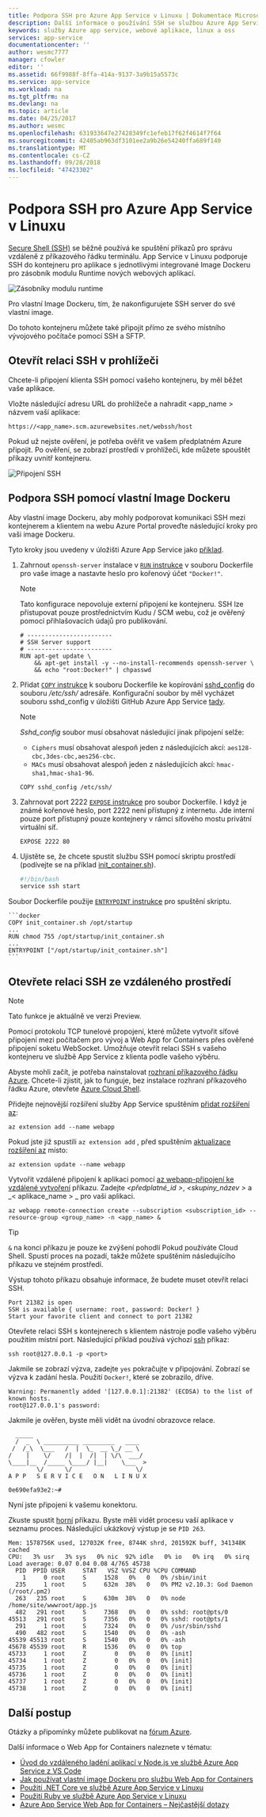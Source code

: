 ```yaml
---
title: Podpora SSH pro Azure App Service v Linuxu | Dokumentace Microsoftu
description: Další informace o používání SSH se službou Azure App Service v Linuxu.
keywords: služby Azure app service, webové aplikace, linux a oss
services: app-service
documentationcenter: ''
author: wesmc7777
manager: cfowler
editor: ''
ms.assetid: 66f9988f-8ffa-414a-9137-3a9b15a5573c
ms.service: app-service
ms.workload: na
ms.tgt_pltfrm: na
ms.devlang: na
ms.topic: article
ms.date: 04/25/2017
ms.author: wesmc
ms.openlocfilehash: 631933647e27428349fc1efeb17f62f4614f7f64
ms.sourcegitcommit: 42405ab963df3101ee2a9b26e54240ffa689f140
ms.translationtype: MT
ms.contentlocale: cs-CZ
ms.lasthandoff: 09/28/2018
ms.locfileid: "47423302"
---
```

# <a name="ssh-support-for-azure-app-service-on-linux"></a>Podpora SSH pro Azure App Service v Linuxu

[Secure Shell (SSH)](https://wikipedia.org/wiki/Secure_Shell) se běžně používá ke spuštění příkazů pro správu vzdáleně z příkazového řádku terminálu. App Service v Linuxu podporuje SSH do kontejneru pro aplikace s jednotlivými integrované Image Dockeru pro zásobník modulu Runtime nových webových aplikací. 

![Zásobníky modulu runtime](./media/app-service-linux-ssh-support/app-service-linux-runtime-stack.png)

Pro vlastní Image Dockeru, tím, že nakonfigurujete SSH server do své vlastní image.

Do tohoto kontejneru můžete také připojit přímo ze svého místního vývojového počítače pomocí SSH a SFTP.

## <a name="open-ssh-session-in-browser"></a>Otevřít relaci SSH v prohlížeči

Chcete-li připojení klienta SSH pomocí vašeho kontejneru, by měl běžet vaše aplikace.

Vložte následující adresu URL do prohlížeče a nahradit \<app_name > názvem vaší aplikace:

```
https://<app_name>.scm.azurewebsites.net/webssh/host
```

Pokud už nejste ověření, je potřeba ověřit ve vašem předplatném Azure připojit. Po ověření, se zobrazí prostředí v prohlížeči, kde můžete spouštět příkazy uvnitř kontejneru.

![Připojení SSH](./media/app-service-linux-ssh-support/app-service-linux-ssh-connection.png)

## <a name="use-ssh-support-with-custom-docker-images"></a>Podpora SSH pomocí vlastní Image Dockeru

Aby vlastní image Dockeru, aby mohly podporovat komunikaci SSH mezi kontejnerem a klientem na webu Azure Portal proveďte následující kroky pro vaši image Dockeru.

Tyto kroky jsou uvedeny v úložišti Azure App Service jako [příklad](https://github.com/Azure-App-Service/node/blob/master/6.9.3/).

1. Zahrnout `openssh-server` instalace v [ `RUN` instrukce](https://docs.docker.com/engine/reference/builder/#run) v souboru Dockerfile pro vaše image a nastavte heslo pro kořenový účet `"Docker!"`.

    > [!NOTE]
    > Tato konfigurace nepovoluje externí připojení ke kontejneru. SSH lze přistupovat pouze prostřednictvím Kudu / SCM webu, což je ověřený pomocí přihlašovacích údajů pro publikování.

    ```docker
    # ------------------------
    # SSH Server support
    # ------------------------
    RUN apt-get update \
        && apt-get install -y --no-install-recommends openssh-server \
        && echo "root:Docker!" | chpasswd
    ```

1. Přidat [ `COPY` instrukce](https://docs.docker.com/engine/reference/builder/#copy) k souboru Dockerfile ke kopírování [sshd_config](http://man.openbsd.org/sshd_config) do souboru */etc/ssh/* adresáře. Konfigurační soubor by měl vycházet souboru sshd_config v úložišti GitHub Azure App Service [tady](https://github.com/Azure-App-Service/node/blob/master/8.2.1/sshd_config).

    > [!NOTE]
    > *Sshd_config* soubor musí obsahovat následující jinak připojení selže: 
    > * `Ciphers` musí obsahovat alespoň jeden z následujících akcí: `aes128-cbc,3des-cbc,aes256-cbc`.
    > * `MACs` musí obsahovat alespoň jeden z následujících akcí: `hmac-sha1,hmac-sha1-96`.

    ```docker
    COPY sshd_config /etc/ssh/
    ```

1. Zahrnovat port 2222 [ `EXPOSE` instrukce](https://docs.docker.com/engine/reference/builder/#expose) pro soubor Dockerfile. I když je známé kořenové heslo, port 2222 není přístupný z internetu. Jde interní pouze port přístupný pouze kontejnery v rámci síťového mostu privátní virtuální síť.

    ```docker
    EXPOSE 2222 80
    ```

1. Ujistěte se, že chcete spustit službu SSH pomocí skriptu prostředí (podívejte se na příklad [init_container.sh](https://github.com/Azure-App-Service/node/blob/master/6.9.3/startup/init_container.sh)).

    ```bash
    #!/bin/bash
    service ssh start
    ```

Soubor Dockerfile použije [ `ENTRYPOINT` instrukce](https://docs.docker.com/engine/reference/builder/#entrypoint) pro spuštění skriptu.

    ```docker
    COPY init_container.sh /opt/startup
    ...
    RUN chmod 755 /opt/startup/init_container.sh
    ...
    ENTRYPOINT ["/opt/startup/init_container.sh"]
    ```

## <a name="open-ssh-session-from-remote-shell"></a>Otevřete relaci SSH ze vzdáleného prostředí

> [!NOTE]
> Tato funkce je aktuálně ve verzi Preview.
>

Pomocí protokolu TCP tunelové propojení, které můžete vytvořit síťové připojení mezi počítačem pro vývoj a Web App for Containers přes ověřené připojení soketu WebSocket. Umožňuje otevřít relaci SSH s vašeho kontejneru ve službě App Service z klienta podle vašeho výběru.

Abyste mohli začít, je potřeba nainstalovat [rozhraní příkazového řádku Azure](/cli/azure/install-azure-cli?view=azure-cli-latest). Chcete-li zjistit, jak to funguje, bez instalace rozhraní příkazového řádku Azure, otevřete [Azure Cloud Shell](../../cloud-shell/overview.md). 

Přidejte nejnovější rozšíření služby App Service spuštěním [přidat rozšíření az](/cli/azure/extension?view=azure-cli-latest#az-extension-add):

```azurecli-interactive
az extension add --name webapp
```

Pokud jste již spustili `az extension add` , před spuštěním [aktualizace rozšíření az](/cli/azure/extension?view=azure-cli-latest#az-extension-update) místo:

```azurecli-interactive
az extension update --name webapp
```

Vytvořit vzdálené připojení k aplikaci pomocí [az webapp-připojení ke vzdálené vytvoření](/cli/azure/ext/webapp/webapp/remote-connection?view=azure-cli-latest#ext-webapp-az-webapp-remote-connection-create) příkazu. Zadejte  _\<předplatné\_id >_,  _\<skupiny\_název >_ a \_< aplikace\_name > _ pro vaši aplikaci.

```azurecli-interactive
az webapp remote-connection create --subscription <subscription_id> --resource-group <group_name> -n <app_name> &
```

> [!TIP]
> `&` na konci příkazu je pouze ke zvýšení pohodlí Pokud používáte Cloud Shell. Spustí proces na pozadí, takže můžete spuštěním následujícího příkazu ve stejném prostředí.

Výstup tohoto příkazu obsahuje informace, že budete muset otevřít relaci SSH.

```
Port 21382 is open
SSH is available { username: root, password: Docker! }
Start your favorite client and connect to port 21382
```

Otevřete relaci SSH s kontejnerech s klientem nástroje podle vašeho výběru použitím místní port. Následující příklad používá výchozí [ssh](https://ss64.com/bash/ssh.html) příkaz:

```azurecli-interactive
ssh root@127.0.0.1 -p <port>
```

Jakmile se zobrazí výzva, zadejte `yes` pokračujte v připojování. Zobrazí se výzva k zadání hesla. Použití `Docker!`, které se zobrazilo, dříve.

```
Warning: Permanently added '[127.0.0.1]:21382' (ECDSA) to the list of known hosts.
root@127.0.0.1's password:
```

Jakmile je ověřen, byste měli vidět na úvodní obrazovce relace.

```
  _____
  /  _  \ __________ _________   ____
 /  /_\  \___   /  |  \_  __ \_/ __ \
/    |    \/    /|  |  /|  | \/\  ___/
\____|__  /_____ \____/ |__|    \___  >
        \/      \/                  \/
A P P   S E R V I C E   O N   L I N U X

0e690efa93e2:~#
```

Nyní jste připojeni k vašemu konektoru. 

Zkuste spustit [horní](https://ss64.com/bash/top.html) příkazu. Byste měli vidět procesu vaší aplikace v seznamu proces. Následující ukázkový výstup je se `PID 263`.

```
Mem: 1578756K used, 127032K free, 8744K shrd, 201592K buff, 341348K cached
CPU:   3% usr   3% sys   0% nic  92% idle   0% io   0% irq   0% sirq
Load average: 0.07 0.04 0.08 4/765 45738
  PID  PPID USER     STAT   VSZ %VSZ CPU %CPU COMMAND
    1     0 root     S     1528   0%   0   0% /sbin/init
  235     1 root     S     632m  38%   0   0% PM2 v2.10.3: God Daemon (/root/.pm2)
  263   235 root     S     630m  38%   0   0% node /home/site/wwwroot/app.js
  482   291 root     S     7368   0%   0   0% sshd: root@pts/0
45513   291 root     S     7356   0%   0   0% sshd: root@pts/1
  291     1 root     S     7324   0%   0   0% /usr/sbin/sshd
  490   482 root     S     1540   0%   0   0% -ash
45539 45513 root     S     1540   0%   0   0% -ash
45678 45539 root     R     1536   0%   0   0% top
45733     1 root     Z        0   0%   0   0% [init]
45734     1 root     Z        0   0%   0   0% [init]
45735     1 root     Z        0   0%   0   0% [init]
45736     1 root     Z        0   0%   0   0% [init]
45737     1 root     Z        0   0%   0   0% [init]
45738     1 root     Z        0   0%   0   0% [init]
```

## <a name="next-steps"></a>Další postup

Otázky a připomínky můžete publikovat na [fórum Azure](https://social.msdn.microsoft.com/forums/azure/home?forum=windowsazurewebsitespreview).

Další informace o Web App for Containers naleznete v tématu:

* [Úvod do vzdáleného ladění aplikací v Node.js ve službě Azure App Service z VS Code](https://medium.com/@auchenberg/introducing-remote-debugging-of-node-js-apps-on-azure-app-service-from-vs-code-in-public-preview-9b8d83a6e1f0)
* [Jak používat vlastní image Dockeru pro službu Web App for Containers](quickstart-docker-go.md)
* [Použití .NET Core ve službě Azure App Service v Linuxu](quickstart-dotnetcore.md)
* [Použití Ruby ve službě Azure App Service v Linuxu](quickstart-ruby.md)
* [Azure App Service Web App for Containers – Nejčastější dotazy](app-service-linux-faq.md)
